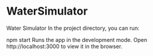# WaterSimulator 
Water Simulator
In the project directory, you can run:

npm start
Runs the app in the development mode.
Open http://localhost:3000 to view it in the browser.
